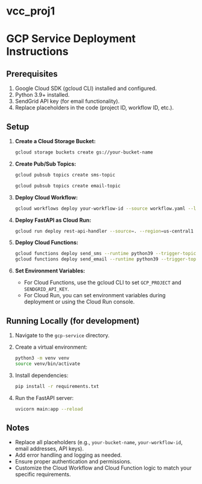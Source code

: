 # vcc_proj1
# GCP Service Deployment Instructions

## Prerequisites

1.  Google Cloud SDK (gcloud CLI) installed and configured.
2.  Python 3.9+ installed.
3.  SendGrid API key (for email functionality).
4.  Replace placeholders in the code (project ID, workflow ID, etc.).

## Setup

1.  **Create a Cloud Storage Bucket:**

    ```bash
    gcloud storage buckets create gs://your-bucket-name
    ```

2.  **Create Pub/Sub Topics:**

    ```bash
    gcloud pubsub topics create sms-topic
    ```
    ```bash
    gcloud pubsub topics create email-topic
    ```

3.  **Deploy Cloud Workflow:**

    ```bash
    gcloud workflows deploy your-workflow-id --source workflow.yaml --location=us-central1
    ```

4.  **Deploy FastAPI as Cloud Run:**

    ```bash
    gcloud run deploy rest-api-handler --source=. --region=us-central1 --allow-unauthenticated
    ```

5.  **Deploy Cloud Functions:**

    ```bash
    gcloud functions deploy send_sms --runtime python39 --trigger-topic sms-topic --source=. --entry-point send_sms
    gcloud functions deploy send_email --runtime python39 --trigger-topic email-topic --source=. --entry-point send_email
    ```

6.  **Set Environment Variables:**

    * For Cloud Functions, use the gcloud CLI to set `GCP_PROJECT` and `SENDGRID_API_KEY`.
    * For Cloud Run, you can set environment variables during deployment or using the Cloud Run console.

## Running Locally (for development)

1.  Navigate to the `gcp-service` directory.
2.  Create a virtual environment:

    ```bash
    python3 -m venv venv
    source venv/bin/activate
    ```

3.  Install dependencies:

    ```bash
    pip install -r requirements.txt
    ```

4.  Run the FastAPI server:

    ```bash
    uvicorn main:app --reload
    ```

## Notes

* Replace all placeholders (e.g., `your-bucket-name`, `your-workflow-id`, email addresses, API keys).
* Add error handling and logging as needed.
* Ensure proper authentication and permissions.
* Customize the Cloud Workflow and Cloud Function logic to match your specific requirements.